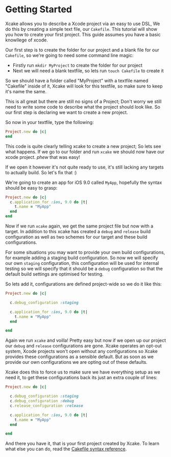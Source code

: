 # Getting Started

Xcake allows you to describe a Xcode project via an easy to use DSL, We do this
by creating a simple text file, our `Cakefile`. This tutorial will show you how
to create your first project. This guide assumes you have a basic knowllege of
xcode.

Our first step is to create the folder for our project and a blank file for our `Cakefile`,
so we're going to need some command line magic:

- Firstly run `mkdir MyProject` to create the folder for our project
- Next we will need a blank textfile, so lets run `touch Cakefile` to create it

So we should have a folder called "MyProject" with a textfile named "Cakefile" inside of it,
Xcake will look for this textfile, so make sure to keep it's name the same.

This is all great but there are still no signs of a Project; Don't worry we still need to
write some code to describe what the project should look like. So our first step is declaring
we want to create a new project.

So now in your textfile, type the following:

```ruby
Project.new do |c|
end
```

This code is quite clearly telling xcake to create a new project; So lets see what happens.
If we go to our folder and run `xcake` we should now have our xcode project. *phew* that was easy!

If we open it however it's not quite ready to use, it's still lacking any targets to actually build.
So let's fix that :)

We're going to create an app for iOS 9.0 called `MyApp`, hopefully the syntax should be easy to grasp:

```ruby
Project.new do |c|
  c.application_for :ios, 9.0 do |t|
    t.name = "MyApp"
  end
end
```

Now if we run `xcake` again, we get the same project file but now with a target. In addition to this
xcake has created a `debug` and `release` build configuration as well as two schemes for our target
and these build configurations.

For some situations you may want to provide your own build configurations, for example adding a
staging build configuration. So now we will specify our own `staging` configuration, this configuration will be used for internal testing so we will specify that it should
be a `debug` configuration so that the default build settings are optimised for testing.

So lets add it, configurations are defined project-wide so we do it like this:

```ruby
Project.new do |c|

  c.debug_configuration :staging

  c.application_for :ios, 9.0 do |t|
    t.name = "MyApp"
  end

end
```

Again we run `xcake` and voilla! Pretty easy but now if we open up our project
our `debug` and `release` configurations are gone. Xcake operates an opt-out system, Xcode projects won't open
without any configurations so Xcake provides these configurations as a sensible default. But as soon as we
provide our own configurations we are opting out of these defaults.

Xcake does this to force us to make sure we have everything setup as we need it, to get these configurations back
its just an extra couple of lines:

```ruby
Project.new do |c|

  c.debug_configuration :staging
  c.debug_configuration :debug
  c.release_configuration :release

  c.application_for :ios, 9.0 do |t|
    t.name = "MyApp"
  end

end
```

And there you have it, that is your first project created by Xcake. To learn what else you can do, read the
[Cakefile syntax reference](Cakefile.md).
